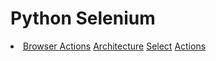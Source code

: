 <h1>Python Selenium</h1>
<li>
    <a href="Browser Actions">Browser Actions</a>
    <a href="Browser Actions">Architecture</a>
    <a href="Browser Actions">Select</a>
    <a href="Browser Actions">Actions</a>
</li>